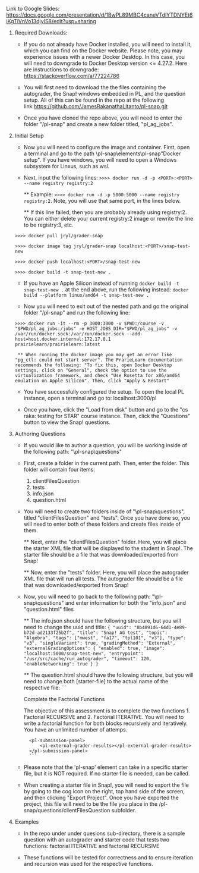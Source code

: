 Link to Google Slides: https://docs.google.com/presentation/d/1BwPL89MBC4caneVTdlYTDNYEt6iKgTiVnVo13djyIS8/edit?usp=sharing




1. Required Downloads:

    * If you do not already have Docker installed, you will need to install it, which you can find on the Docker website. Please note, you may experience issues with a newer Docker Desktop. In this case, you will need to downgrade to Docker Desktop version <= 4.27.2. Here are instructions to downgrade: https://stackoverflow.com/a/77224786

    * You will first need to download the the files containing the autograder, the Snap! windows embedded in PL, and the question setup. All of this can be found in the repo at the following link:https://github.com/JamesRakanathaLitanto/pl-snap.git

    * Once you have cloned the repo above, you will need to enter the folder "/pl-snap" and create a new folder titled, "pl_ag_jobs".

2. Initial Setup

    * Now you will need to configure the image and container. First, open a terminal and go to the path \pl-snap\elements\pl-snap\"Docker setup". If you have windows, you will need to open a Windows subsystem for Linxus, such as wsl. 

    * Next, input the following lines:
    `>>>> docker run -d -p <PORT>:<PORT> --name registry registry:2`

        ** Example: `>>>> docker run -d -p 5000:5000 --name registry registry:2`. Note, you will use that same port, in the lines below.

        ** If this line failed, then you are probably already using registry:2. You can either delete your current registry:2 image or rewrite the line to be registry:3, etc.

    ```
    >>>> docker pull jryl/grader-snap

    >>>> docker image tag jryl/grader-snap localhost:<PORT>/snap-test-new

    >>>> docker push localhost:<PORT>/snap-test-new

    >>>> docker build -t snap-test-new .
    ```

    * If you have an Apple Silicon instead of running `docker build -t snap-test-new .` at the end above, run the following instead: `docker build --platform linux/amd64 -t snap-test-new .`

    * Now you will need to exit out of the nested path and go the original folder "/pl-snap" and run the following line:
    ```
    >>>> docker run -it --rm -p 3000:3000 -v $PWD:/course -v "$PWD/pl_ag_jobs:/jobs" -e HOST_JOBS_DIR="$PWD/pl_ag_jobs" -v /var/run/docker.sock:/var/run/docker.sock --add-host=host.docker.internal:172.17.0.1 prairielearn/prairielearn:latest
    ```

        ** When running the docker image you may get an error like "pg_ctl: could not start server". The PrarieLearn documentation recommends the following: "To fix this, open Docker Desktop settings, click on "General", check the option to use the virtualization framework, and check "Use Rosetta for x86/amd64 emulation on Apple Silicon". Then, click "Apply & Restart"

    * You have successfully configured the setup. To open the local PL instance, open a terminal and go to: localhost:3000/pl

    * Once you have, click the "Load from disk" button and go to the "cs raka: testing for STAR" course instance. Then, click the "Questions" button to view the Snap! questions. 

3. Authoring Questions

    * If you would like to author a question, you will be working inside of the following path: "\pl-snap\questions"

    * First, create a folder in the current path. Then, enter the folder. This folder will contain four items:
        1. clientFilesQuestion
        2. tests
        3. info.json
        4. question.html
    
    * You will need to create two folders inside of "\pl-snap\questions", titled "clientFilesQuestion" and "tests". Once you have done so, you will need to enter both of these folders and create files inside of them.
    
        ** Next, enter the "clientFilesQuestion" folder. Here, you will place the starter XML file that will be displayed to the student in Snap!. The starter file should be a file that was downloaded/exported from Snap!

        ** Now, enter the "tests" folder. Here, you will place the autograder XML file that will run all tests. The autograder file should be a file that was downloaded/exported from Snap!
    
    * Now, you will need to go back to the following path: "\pl-snap\questions" and enter information for both the "info.json" and "question.html" files

        ** The info.json should have the following structure, but you will need to change the uuid and title:
            ```
                {
                "uuid": "8b4891d6-64d1-4e89-b72d-ad2133f25b2f",
                "title": "Snap! AG test",
                "topic": "Algebra",
                "tags": ["mwest", "fa17", "tpl101", "v3"],
                "type": "v3",
                "singleVariant": true,
                "gradingMethod": "External",
                    "externalGradingOptions": {
                    "enabled": true,
                    "image": "localhost:5000/snap-test-new",
                    "entrypoint": "/usr/src/cache/run_autograder",
                    "timeout": 120,
                    "enableNetworking": true
                    }
                }
            ```

        ** The question.html should have the following structure, but you will need to change both [starter-file] to the actual name of the respective file:
            ```
            <pl-question-panel>
                <p> Complete the Factorial Functions </p> 
                <p>The objective of this assessment is to complete the two functions 1. Factorial RECURSIVE and 2. Factorial ITERATIVE. You will need to write a factorial function for both blocks recursively and iteratively. You have an unlimited number of attemps.</p>
                <pl-snap source-file-name="[starter-file]"></pl-snap>
            </pl-question-panel>

            <pl-submission-panel>
                <pl-external-grader-results></pl-external-grader-results>
            </pl-submission-panel>
            ```

    * Please note that the 'pl-snap' element can take in a specific starter file, but it is NOT required. If no starter file is needed, <pl-snap></pl-snap> can be called.

    * When creating a starter file in Snap!, you will need to export the file by going to the cog icon on the right, top hand side of the screen, and then clicking "Export Project". Once you have exported the project, this file will need to be the file you place in the /pl-snap/questions/clientFilesQuestion subfolder. 

4. Examples

    * In the repo under under quesions sub-directory, there is a sample question with an autograder and starter code that tests two functions: factorial ITERATIVE and factorial RECURSIVE

    * These functions will be tested for correctness and to ensure iteration and recursion was used for the respective functions. 